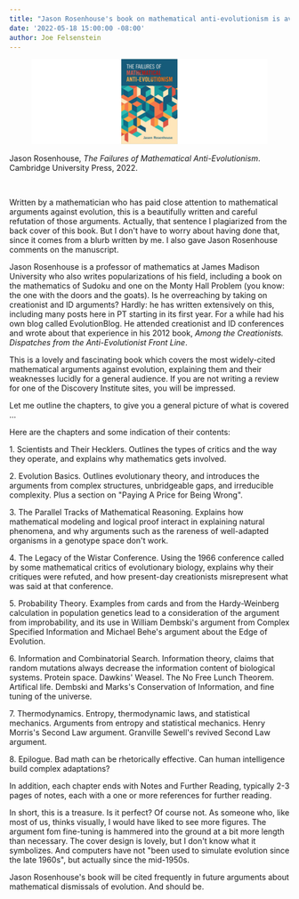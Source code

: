 ```yaml
---
title: "Jason Rosenhouse's book on mathematical anti-evolutionism is available"
date: '2022-05-18 15:00:00 -08:00'
author: Joe Felsenstein
---
```


<figure><img src="/uploads/2022/RosenhouseCover2.jpg" alt="[Rosenhouse book cover]"/></figure>

<p>
  Jason Rosenhouse, <em>The Failures of Mathematical Anti-Evolutionism</em>.  Cambridge
University Press, 2022.
<p>
&nbsp;
<p>
Written by a mathematician who has paid close attention to mathematical arguments
against evolution, this is a beautifully written and careful refutation of
those arguments.  Actually, that sentence I plagiarized from the back cover
of this book.  But I don't have to worry about having done that, since it
comes from a blurb written by me.  I also gave Jason Rosenhouse comments on the
manuscript.
<p>
Jason Rosenhouse is a professor of mathematics at James Madison University
who also writes popularizations of his field, including a book on the
mathematics of Sudoku and one on the Monty Hall Problem (you know:
the one with the doors and the goats).  Is he overreaching by taking on
creationist and ID arguments?  Hardly: he has written extensively
on this, including many posts here in PT starting in its first year. For a while had his own
blog called EvolutionBlog.  He attended creationist and ID conferences
and wrote about that experience in his 2012 book, <em>Among the Creationists. Dispatches from the Anti-Evolutionist Front Line</em>.
<p>
This is a lovely and fascinating book which covers the most
widely-cited mathematical arguments against evolution, explaining them and
their weaknesses lucidly for a general audience.  If you are not
writing a review for one of the Discovery Institute sites, you
will be impressed.
<p>
Let me outline the chapters, to give you a general picture of what
is covered ...
<P>
<!--more-->
<p>
Here are the chapters and some indication of their contents:
<p>
1. Scientists and Their Hecklers.  Outlines the types of
critics and the way they operate, and explains why
mathematics gets involved.
<p>
2. Evolution Basics.  Outlines evolutionary theory, and
introduces the arguments from complex structures,
unbridgeable gaps, and irreducible complexity.  Plus
a section on "Paying A Price for Being Wrong".
<p>
3. The Parallel Tracks of Mathematical Reasoning. Explains
how mathematical modeling and logical proof interact
in explaining natural phenomena, and why arguments such
as the rareness of well-adapted organisms in a genotype
space don't work.
<p>
4. The Legacy of the Wistar Conference.  Using the
1966 conference called by some mathematical critics
of evolutionary biology, explains why their critiques
were refuted, and how present-day creationists
misrepresent what was said at that conference.
<p>
5. Probability Theory.  Examples from cards and from
the Hardy-Weinberg calculation in population genetics
lead to a consideration of the argument from
improbability, and its use in William Dembski's
argument from Complex Specified Information and
Michael Behe's argument about the Edge of Evolution.
<p>
6. Information and Combinatorial Search.  Information
theory, claims that random mutations always decrease
the information content of biological systems.
Protein space.  Dawkins' Weasel. The No Free Lunch Theorem.
Artifical life. Dembski and Marks's Conservation
of Information, and fine tuning of the universe.
<p>
7. Thermodynamics. Entropy, thermodynamic laws, and
statistical mechanics. Arguments from entropy and
statistical mechanics.  Henry Morris's Second Law
argument. Granville Sewell's revived Second Law
argument.
<p>
8. Epilogue.  Bad math can be rhetorically
effective.  Can human intelligence build
complex adaptations?
<p>
In addition, each chapter ends with Notes
and Further Reading, typically 2-3 pages
of notes, each with a one or more references
for further reading.
<p>
In short, this is a treasure.  Is it perfect?
Of course not.  As someone who, like most of
us, thinks visually, I would have liked to see
more figures.  The argument fom fine-tuning
is hammered into the ground at a bit more
length than necessary.  The cover design is
lovely, but I don't know what it symbolizes.
And computers have not "been used to
simulate evolution since the late 1960s", but
actually since the mid-1950s.
<p>
Jason Rosenhouse's book will be cited frequently
in future arguments about mathematical
dismissals of evolution.  And should be.

